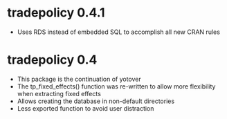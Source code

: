 # tradepolicy 0.4.1

* Uses RDS instead of embedded SQL to accomplish all new CRAN rules

# tradepolicy 0.4

* This package is the continuation of yotover
* The tp_fixed_effects() function was re-written to allow more flexibility when extracting fixed effects
* Allows creating the database in non-default directories
* Less exported function to avoid user distraction
